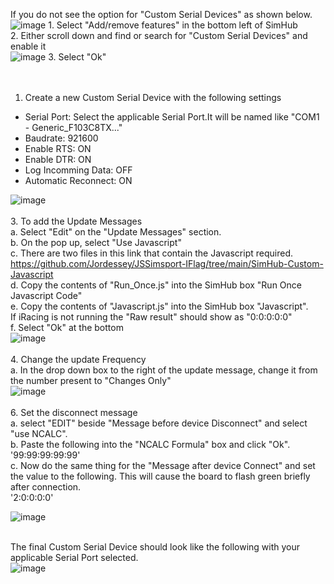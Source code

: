 If you do not see the option for "Custom Serial Devices" as shown below.<br />
![image](https://github.com/user-attachments/assets/793b5f8c-a7f8-4cc9-9d66-1c7291b8dcbb)
	1. Select "Add/remove features" in the bottom left of SimHub<br />
 	2. Either scroll down and find or search for "Custom Serial Devices" and enable it<br />
  ![image](https://github.com/user-attachments/assets/1d145a58-e662-45a9-8726-603b3f99c463)
  	3. Select "Ok"<br />
<br /><br />
1. Create a new Custom Serial Device with the following settings<br />
<ul>
	<li>Serial Port: Select the applicable Serial Port.It will be named like "COM1 - Generic_F103C8TX..."</li>
	<li>Baudrate: 921600</li>
	<li>Enable RTS: ON</li>
	<li>Enable DTR: ON</li>
	<li>Log Incomming Data: OFF</li>
	<li>Automatic Reconnect: ON</li>
</ul>

![image](https://github.com/user-attachments/assets/d9ef0980-0c84-49ee-aebb-92d579eed422)
<br /><br />
3. To add the Update Messages<br />
	a. Select "Edit" on the "Update Messages" section.<br />
	b. On the pop up, select "Use Javascript"<br />
	c. There are two files in this link that contain the Javascript required.<br />
		https://github.com/Jordessey/JSSimsport-IFlag/tree/main/SimHub-Custom-Javascript<br />
	d. Copy the contents of "Run_Once.js" into the SimHub box "Run Once Javascript Code"<br />
	e. Copy the contents of "Javascript.js" into the SimHub box "Javascript".<br />
			If iRacing is not running the "Raw result" should show as "0:0:0:0:0"<br />
	f. Select "Ok" at the bottom<br />
![image](https://github.com/user-attachments/assets/a7f6c3ba-9d85-4630-80db-64962cb07432)
<br /><br />
4. Change the update Frequency<br />
	a. In the drop down box to the right of the update message, change it from the number present to "Changes Only"<br />
![image](https://github.com/user-attachments/assets/cfa0b1c5-974c-4147-a790-8f77f1be45e8)
<br /><br />
6. Set the disconnect message<br />
   a. select "EDIT" beside "Message before device Disconnect" and select "use NCALC".<br />
   b. Paste the following into the "NCALC Formula" box and click "Ok".<br />
   			'99:99:99:99:99'<br />
   c. Now do the same thing for the "Message after device Connect" and set the value to the following. This will cause the board to flash green briefly after connection.<br />
   			'2:0:0:0:0'<br />
   
![image](https://github.com/user-attachments/assets/7cf5bf32-5512-4538-9a48-6ceffe2770f2)
<br /><br />


The final Custom Serial Device should look like the following with your applicable Serial Port selected.<br />
![image](https://github.com/user-attachments/assets/28745963-a3b2-435b-8957-cbe12fb3b735)



  
